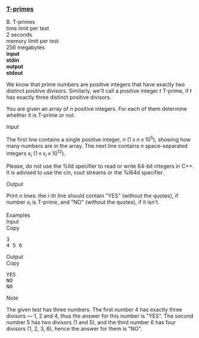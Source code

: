 <h3><a href="https://codeforces.com/contest/230/problem/B" target="_blank" rel="noopener noreferrer">T-primes</a></h3>

<div class="header"><div class="title">B. T-primes</div><div class="time-limit"><div class="property-title">time limit per test</div>2 seconds</div><div class="memory-limit"><div class="property-title">memory limit per test</div>256 megabytes</div><div class="input-file input-standard" style="font-weight: bold"><div class="property-title">input</div>stdin</div><div class="output-file output-standard" style="font-weight: bold"><div class="property-title">output</div>stdout</div></div><div><p>We know that prime numbers are positive integers that have exactly two distinct positive divisors. Similarly, we'll call a positive integer <span class="tex-span"><i>t</i></span> <span class="tex-font-style-underline">Т-prime</span>, if <span class="tex-span"><i>t</i></span> has exactly three distinct positive divisors.</p><p>You are given an array of <span class="tex-span"><i>n</i></span> positive integers. For each of them determine whether it is Т-prime or not.</p></div><div class="input-specification"><div class="section-title">Input</div><p>The first line contains a single positive integer, <span class="tex-span"><i>n</i></span> (<span class="tex-span">1 ≤ <i>n</i> ≤ 10<sup class="upper-index">5</sup></span>), showing how many numbers are in the array. The next line contains <span class="tex-span"><i>n</i></span> space-separated integers <span class="tex-span"><i>x</i><sub class="lower-index"><i>i</i></sub></span> (<span class="tex-span">1 ≤ <i>x</i><sub class="lower-index"><i>i</i></sub> ≤ 10<sup class="upper-index">12</sup></span>).</p><p>Please, do not use the <span class="tex-font-style-tt">%lld</span> specifier to read or write 64-bit integers in С++. It is advised to use the <span class="tex-font-style-tt">cin</span>, <span class="tex-font-style-tt">cout</span> streams or the <span class="tex-font-style-tt">%I64d</span> specifier.</p></div><div class="output-specification"><div class="section-title">Output</div><p>Print <span class="tex-span"><i>n</i></span> lines: the <span class="tex-span"><i>i</i></span>-th line should contain "<span class="tex-font-style-tt">YES</span>" (without the quotes), if number <span class="tex-span"><i>x</i><sub class="lower-index"><i>i</i></sub></span> is Т-prime, and "<span class="tex-font-style-tt">NO</span>" (without the quotes), if it isn't.</p></div><div class="sample-tests"><div class="section-title">Examples</div><div class="sample-test"><div class="input"><div class="title">Input<div title="Copy" data-clipboard-target="#id005327449462158385" id="id0012081311139093054" class="input-output-copier">Copy</div></div><pre id="id005327449462158385">3<br>4 5 6<br></pre></div><div class="output"><div class="title">Output<div title="Copy" data-clipboard-target="#id0019275148577435652" id="id001217763650221948" class="input-output-copier">Copy</div></div><pre id="id0019275148577435652">YES<br>NO<br>NO<br></pre></div></div></div><div class="note"><div class="section-title">Note</div><p>The given test has three numbers. The first number 4 has exactly three divisors — 1, 2 and 4, thus the answer for this number is "<span class="tex-font-style-tt">YES</span>". The second number 5 has two divisors (1 and 5), and the third number 6 has four divisors (1, 2, 3, 6), hence the answer for them is "<span class="tex-font-style-tt">NO</span>".</p></div>
